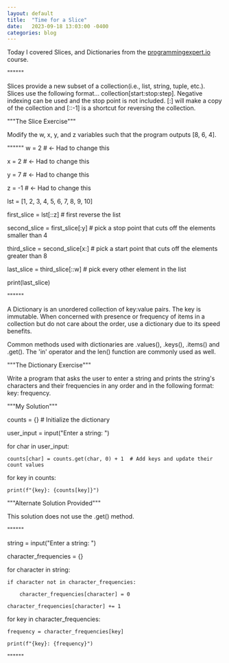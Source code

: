```yaml
---
layout: default
title:  "Time for a Slice"
date:   2023-09-18 13:03:00 -0400
categories: blog
---
```

Today I covered Slices, and Dictionaries from the [programmingexpert.io][course-site] course. 

""""""

Slices provide a new subset of a collection(i.e., list, string, tuple, etc.). Slices use the following format... 
collection[start:stop:step]. Negative indexing can be used and the stop point is not included. [:] will make a copy of the collection and [::-1] is a shortcut for reversing the collection.

"""The Slice Exercise"""

Modify the w, x, y, and z variables such that the program outputs [8, 6, 4].

""""""
w = 2  # <- Had to change this

x = 2 # <- Had to change this

y = 7  # <- Had to change this

z = -1  # <- Had to change this

lst = [1, 2, 3, 4, 5, 6, 7, 8, 9, 10]

first_slice = lst[::z]  # first reverse the list

second_slice = first_slice[:y]  # pick a stop point that cuts off the elements smaller than 4

third_slice = second_slice[x:]  # pick a start point that cuts off the elements greater than 8

last_slice = third_slice[::w]  # pick every other element in the list

print(last_slice)

""""""

A Dictionary is an unordered collection of key:value pairs. The key is immutable. When concerned with presence or frequency of items in a collection but do not care about the order, use a dictionary due to its speed benefits. 

Common methods used with dictionaries are .values(), .keys(), .items() and .get(). The 'in' operator and the len() function are commonly used as well.

"""The Dictionary Exercise"""

Write a program that asks the user to enter a string and prints the string's characters and their frequencies in any order and in the following format: key: frequency.

"""My Solution"""

counts = {}  # Initialize the dictionary

user_input = input("Enter a string: ")

for char in user_input:

    counts[char] = counts.get(char, 0) + 1  # Add keys and update their count values

for key in counts:

    print(f"{key}: {counts[key]}")

"""Alternate Solution Provided"""

This solution does not use the .get() method.

""""""

string = input("Enter a string: ")

character_frequencies = {}

for character in string:

    if character not in character_frequencies:

        character_frequencies[character] = 0

    character_frequencies[character] += 1

for key in character_frequencies:

    frequency = character_frequencies[key]

    print(f"{key}: {frequency}")

""""""

[course-site]: https://www.programmingexpert.io/index